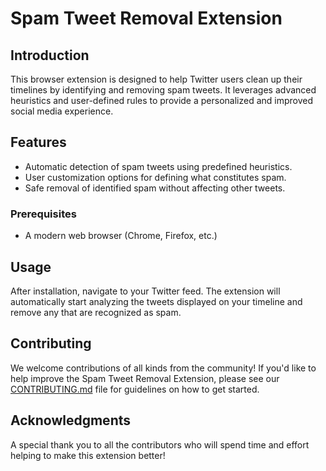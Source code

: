 # Spam Tweet Removal Extension

## Introduction
This browser extension is designed to help Twitter users clean up their timelines by identifying and removing spam tweets. It leverages advanced heuristics and user-defined rules to provide a personalized and improved social media experience.

## Features
- Automatic detection of spam tweets using predefined heuristics.
- User customization options for defining what constitutes spam.
- Safe removal of identified spam without affecting other tweets.

### Prerequisites
- A modern web browser (Chrome, Firefox, etc.)

## Usage
After installation, navigate to your Twitter feed. The extension will automatically start analyzing the tweets displayed on your timeline and remove any that are recognized as spam.

## Contributing
We welcome contributions of all kinds from the community! If you'd like to help improve the Spam Tweet Removal Extension, please see our [CONTRIBUTING.md](./CONTRIBUTING.md) file for guidelines on how to get started.


## Acknowledgments
A special thank you to all the contributors who will spend time and effort helping to make this extension better!
